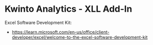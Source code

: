 # Kwinto Analytics - XLL Add-In

Excel Software Development Kit:
- https://learn.microsoft.com/en-us/office/client-developer/excel/welcome-to-the-excel-software-development-kit